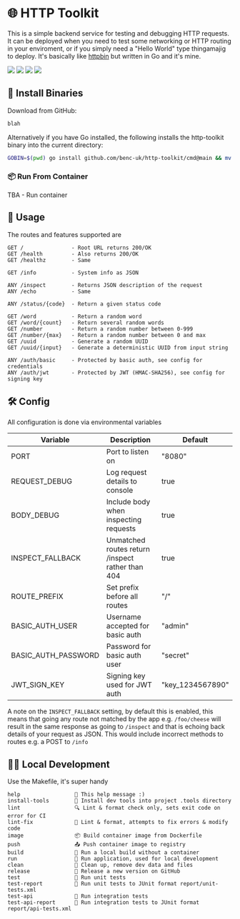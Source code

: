 # 🌐 HTTP Toolkit

This is a simple backend service for testing and debugging HTTP requests. It can be deployed when you need to test some networking or HTTP routing in your enviroment, or if you simply need a "Hello World" type thingamajig to deploy. It's basically like [httpbin](https://github.com/postmanlabs/httpbin) but written in Go and it's mine.

![](https://img.shields.io/github/license/benc-uk/http-toolkit)
![](https://img.shields.io/github/last-commit/benc-uk/http-toolkit)
![](https://img.shields.io/github/release/benc-uk/http-toolkit)
![](https://img.shields.io/github/actions/workflow/status/benc-uk/http-toolkit/ci-build.yaml?label=ci-build)

## 💾 Install Binaries

Download from GitHub:

```bash
blah
```

Alternatively if you have Go installed, the following installs the http-toolkit binary into the current directory:

```bash
GOBIN=$(pwd) go install github.com/benc-uk/http-toolkit/cmd@main && mv ./cmd ./http-toolkit
```

### 📦 Run From Container

TBA - Run container

## 🏹 Usage

The routes and features supported are

```text
GET /               - Root URL returns 200/OK
GET /health         - Also returns 200/OK
GET /healthz        - Same

GET /info           - System info as JSON

ANY /inspect        - Returns JSON description of the request
ANY /echo           - Same

ANY /status/{code}  - Return a given status code

GET /word           - Return a random word
GET /word/{count}   - Return several random words
GET /number         - Return a random number between 0-999
GET /number/{max}   - Return a random number between 0 and max
GET /uuid           - Generate a random UUID
GET /uuid/{input}   - Generate a deterministic UUID from input string

ANY /auth/basic     - Protected by basic auth, see config for credentials
ANY /auth/jwt       - Protected by JWT (HMAC-SHA256), see config for signing key
```

## 🛠️ Config

All configuration is done via environmental variables

| Variable            | Description                                      | Default          |
| ------------------- | ------------------------------------------------ | ---------------- |
| PORT                | Port to listen on                                | "8080"           |
| REQUEST_DEBUG       | Log request details to console                   | true             |
| BODY_DEBUG          | Include body when inspecting requests            | true             |
| INSPECT_FALLBACK    | Unmatched routes return /inspect rather than 404 | true             |
| ROUTE_PREFIX        | Set prefix before all routes                     | "/"              |
| BASIC_AUTH_USER     | Username accepted for basic auth                 | "admin"          |
| BASIC_AUTH_PASSWORD | Password for basic auth user                     | "secret"         |
| JWT_SIGN_KEY        | Signing key used for JWT auth                    | "key_1234567890" |

A note on the `INSPECT_FALLBACK` setting, by default this is enabled, this means that going any route not matched by the app e.g. `/foo/cheese` will result in the same response as going to `/inspect` and that is echoing back details of your request as JSON. This would include incorrect methods to routes e.g. a POST to `/info`

## 🧑‍💻 Local Development

Use the Makefile, it's super handy

```
help                 💬 This help message :)
install-tools        🔮 Install dev tools into project .tools directory
lint                 🔍 Lint & format check only, sets exit code on error for CI
lint-fix             📝 Lint & format, attempts to fix errors & modify code
image                📦 Build container image from Dockerfile
push                 📤 Push container image to registry
build                🔨 Run a local build without a container
run                  🏃 Run application, used for local development
clean                🧹 Clean up, remove dev data and files
release              🚀 Release a new version on GitHub
test                 🧪 Run unit tests
test-report          🧪 Run unit tests to JUnit format report/unit-tests.xml
test-api             🔬 Run integration tests
test-api-report      📜 Run integration tests to JUnit format report/api-tests.xml
```
